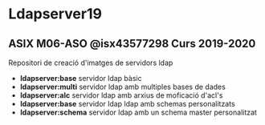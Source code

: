# Ldapserver19  
## ASIX M06-ASO @isx43577298 Curs 2019-2020  


Repositori de creació d'imatges de servidors ldap

+ __ldapserver:base__ servidor ldap bàsic
+ __ldapserver:multi__ servidor ldap amb multiples bases de dades
+ __ldapserver:alc__ servidor ldap amb arxius de moficació d'acl's
+ __ldapserver:base__ servidor ldap ldap amb schemas personalitzats
+ __ldapserver:schema__ servidor ldap amb un schema master personalitzat


